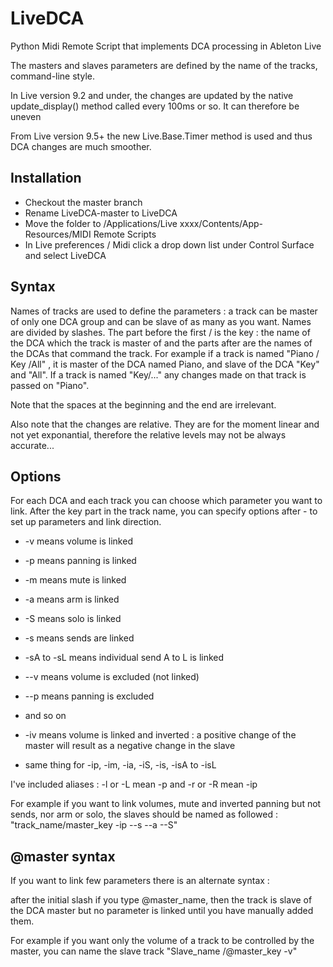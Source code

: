# LiveDCA
Python Midi Remote Script that implements DCA processing in Ableton Live

The masters and slaves parameters are defined by the name of the tracks, command-line style.

In Live version 9.2 and under, the changes are updated by the native update_display() method called every 100ms or so. It can therefore be uneven

From Live version 9.5+ the new Live.Base.Timer method is used and thus DCA changes are much smoother.



Installation
------------
* Checkout the master branch
* Rename LiveDCA-master to LiveDCA
* Move the folder to /Applications/Live xxxx/Contents/App-Resources/MIDI Remote Scripts
* In Live preferences / Midi click a drop down list under Control Surface and select LiveDCA




Syntax
------
Names of tracks are used to define the parameters : a track can be master of only one DCA group and can be slave of as many as you want.
Names are divided by slashes. The part before the first / is the key : the name of the DCA which the track is master of and the parts after are the names of the DCAs that command the track.
For example if a track is named "Piano / Key /All" , it is master of the DCA named Piano, and slave of the DCA "Key" and "All". If a track is named "Key/..." any changes made on that track is passed on "Piano".

Note that the spaces at the beginning and the end are irrelevant.

Also note that the changes are relative. They are for the moment linear and not yet exponantial, therefore the relative levels may not be always accurate...


Options
-------
For each DCA and each track you can choose which parameter you want to link. After the key part in the track name, you can specify options after - to set up parameters and link direction.

* -v means volume is linked
* -p means panning is linked
* -m means mute is linked
* -a means arm is linked
* -S means solo is linked



* -s means sends are linked
* -sA to -sL means individual send A to L is linked



* --v means volume is excluded (not linked) 
* --p means panning is excluded
* and so on



* -iv means volume is linked and inverted : a positive change of the master will result as a negative change in the slave
* same thing for -ip, -im, -ia, -iS, -is, -isA to -isL


I've included aliases : -l or -L mean -p  and -r or -R mean -ip


For example if you want to link volumes, mute and inverted panning but not sends, nor arm or solo, the slaves should be named as followed : "track_name/master_key -ip --s --a --S"


@master syntax
--------------

If you want to link few parameters there is an alternate syntax : 

after the initial slash if you type @master_name, then the track is slave of the DCA master but no parameter is linked until you have manually added them.

For example if you want only the volume of a track to be controlled by the master, you can name the slave track "Slave_name /@master_key -v"
